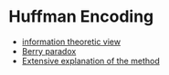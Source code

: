 # Huffman Encoding

- [information theoretic view](https://www.youtube.com/watch?v=B3y0RsVCyrw)
- [Berry paradox](https://www.youtube.com/watch?v=FDXf1XxCXAk)
- [Extensive explanation of the method](https://www2.cs.duke.edu/csed/poop/huff/info/)
